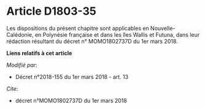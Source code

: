 # Article D1803-35

Les dispositions du présent chapitre sont applicables en Nouvelle-Calédonie, en Polynésie française et dans les îles Wallis
et Futuna, dans leur rédaction résultant du décret n° MOMO1802737D du 1er mars 2018.

**Liens relatifs à cet article**

_Modifié par_:

  - Décret n°2018-155 du 1er mars 2018 - art. 13

_Cite_:

  - décret n°MOMO1802737D du 1er mars 2018
